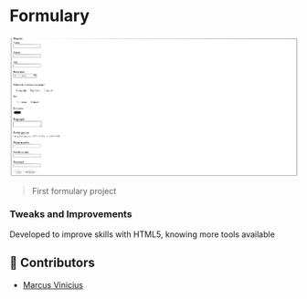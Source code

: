 # Formulary

<img src="./formulary.svg" alt="exemplo imagem">

> First formulary project

### Tweaks and Improvements

Developed to improve skills with HTML5, knowing more tools available


## 🤝 Contributors

- <a href="https://www.linkedin.com/in/marcus-vinicius-santos-7664a0227/" target="_blank">Marcus Vinicius</a>